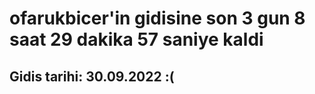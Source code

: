 # ofarukbicer'in gidisine son 3 gun 8 saat 29 dakika 57 saniye kaldi

## Gidis tarihi: 30.09.2022 :(